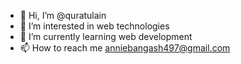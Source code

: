 - 👋 Hi, I’m @quratulain
- 👀 I’m interested in web technologies
- 🌱 I’m currently learning web development
- 📫 How to reach me anniebangash497@gmail.com

<!---
quratulain08/quratulain08 is a ✨ special ✨ repository because its `README.md` (this file) appears on your GitHub profile.
You can click the Preview link to take a look at your changes.
--->
